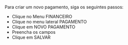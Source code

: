 Para criar um novo pagamento, siga os seguintes passos:

* Clique no Menu FINANCEIRO
* Clique no menu lateral PAGAMENTO
* Clique em NOVO PAGAMENTO
* Preencha os campos
* Clique em SALVAR